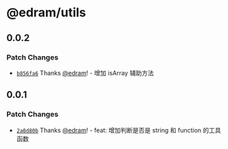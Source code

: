# @edram/utils

## 0.0.2

### Patch Changes

- [`b856fa6`](https://github.com/edram/packages/commit/b856fa6e6e71fd779ed101d91cafc5319b2aaf0c) Thanks [@edram](https://github.com/edram)! - 增加 isArray 辅助方法

## 0.0.1

### Patch Changes

- [`2a0d80b`](https://github.com/edram/packages/commit/2a0d80bd897eeed4261a77d96eb9d812a2cfad9e) Thanks [@edram](https://github.com/edram)! - feat: 增加判断是否是 string 和 function 的工具函数
